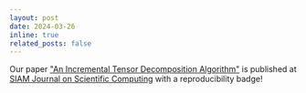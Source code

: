 ```yaml
---
layout: post
date: 2024-03-26
inline: true
related_posts: false
---
```


Our paper ["An Incremental Tensor Decomposition Algorithm"](/assets/pdf/ttice_paper.pdf) is published at [SIAM Journal on Scientific Computing](https://epubs.siam.org/doi/full/10.1137/22M1537734) with a reproducibility badge!
